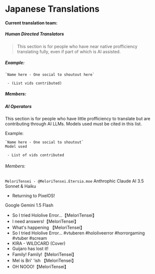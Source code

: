 # Japanese Translations

#### Current translation team:
##### Human Directed Translators

> This section is for people who have near native profficiency
> translating fully, even if part of which is AI assisted.

##### Example: 

    `Name here - One social to shoutout here`
    
     - (List vids contributed)

##### Members:


##### AI Operators
This section is for people who have little profficiency to translate but are contributing through AI LLMs. Models used must be cited in this list.

Example:

    `Name here - One social to shoutout`
    Model used
    
     - List of vids contributed

###### Members:

`MeloriTensei - @MeloriTensei.Etersia.moe`
Anthrophic Claude AI 3.5 Sonnet & Haiku

 - Returning to PixelOS!

Google Gemini 1.5 Flash

 - So I tried Hololive Error...【MeloriTensei】 
 - I need answers!【MeloriTensei】
 - What's happening 【MeloriTensei】
 - So I tried Hololive Error... #vtuberen #hololiveerror #horrorgaming #vtuber #scream
 - KIRA - WILDCARD (Cover)
 - Guijaro has lost it!
 - Family! Family!【MeloriTensei】 
 - Mel is Bri' 'ish 【MeloriTensei】
 - OH NOOO!【MeloriTensei】


